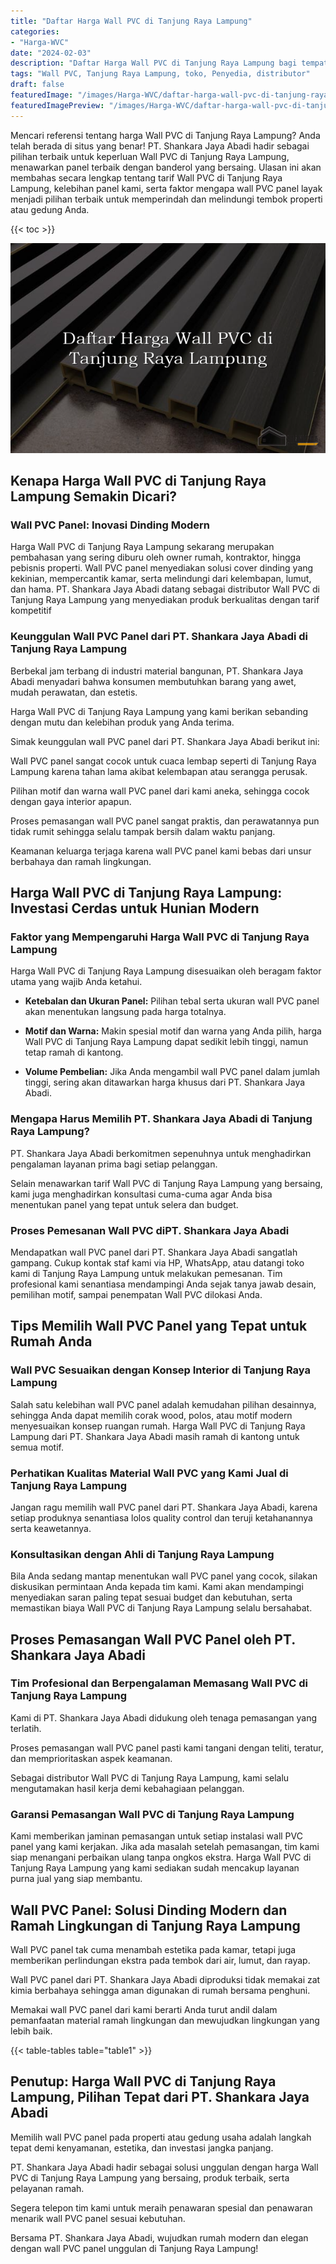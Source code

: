 ```yaml
---
title: "Daftar Harga Wall PVC di Tanjung Raya Lampung"
categories:
- "Harga-WVC"
date: "2024-02-03"
description: "Daftar Harga Wall PVC di Tanjung Raya Lampung bagi tempat tinggal, kantor, dan gerai. Panel unggulan, variasi motif, pilihan warna menarik, beserta layanan pemasangan dikerjakan oleh tim ahli dan kepastian resmi!|Servis distribusi Wall PVC di Tanjung Raya Lampung bagi kebutuhan tempat tinggal, kantor, maupun gerai, beserta produk unggulan dan penempatan oleh teknisi profesional serta kepastian resmi.|Alternatif Wall PVC di Tanjung Raya Lampung yang terpercaya untuk hunian, perkantoran, serta ritel, bersama material unggulan dan instalasi dikerjakan oleh tim ahli dan kepastian resmi.|Penjualan Wall PVC di Tanjung Raya Lampung bagi tempat tinggal, perkantoran, dan ritel, dengan produk berkualitas dan penempatan dikerjakan oleh teknisi profesional, lengkap beserta kepastian resmi.}"
tags: "Wall PVC, Tanjung Raya Lampung, toko, Penyedia, distributor"
draft: false
featuredImage: "/images/Harga-WVC/daftar-harga-wall-pvc-di-tanjung-raya-lampung.png"
featuredImagePreview: "/images/Harga-WVC/daftar-harga-wall-pvc-di-tanjung-raya-lampung.png"
---
```


Mencari referensi tentang harga Wall PVC di Tanjung Raya Lampung? Anda telah berada di situs yang benar! PT. Shankara Jaya Abadi hadir sebagai pilihan terbaik untuk keperluan Wall PVC di Tanjung Raya Lampung, menawarkan panel terbaik dengan banderol yang bersaing. Ulasan ini akan membahas secara lengkap tentang tarif Wall PVC di Tanjung Raya Lampung, kelebihan panel kami, serta faktor mengapa wall PVC panel layak menjadi pilihan terbaik untuk memperindah dan melindungi tembok properti atau gedung Anda.

{{< toc >}}

![Daftar Harga Wall PVC di Tanjung Raya Lampung](/images/Harga-WVC/Daftar-Harga-Wall-PVC-di-Tanjung-Raya-Lampung.png)

## Kenapa Harga Wall PVC di Tanjung Raya Lampung Semakin Dicari?

### Wall PVC Panel: Inovasi Dinding Modern

Harga Wall PVC di Tanjung Raya Lampung sekarang merupakan pembahasan yang sering diburu oleh owner rumah, kontraktor, hingga pebisnis properti. Wall PVC panel menyediakan solusi cover dinding yang kekinian, mempercantik kamar, serta melindungi dari kelembapan, lumut, dan hama. PT. Shankara Jaya Abadi datang sebagai distributor Wall PVC di Tanjung Raya Lampung yang menyediakan produk berkualitas dengan tarif kompetitif

### Keunggulan Wall PVC Panel dari PT. Shankara Jaya Abadi di Tanjung Raya Lampung

Berbekal jam terbang di industri material bangunan, PT. Shankara Jaya Abadi menyadari bahwa konsumen membutuhkan barang yang awet, mudah perawatan, dan estetis.

Harga Wall PVC di Tanjung Raya Lampung yang kami berikan sebanding dengan mutu dan kelebihan produk yang Anda terima.

Simak keunggulan wall PVC panel dari PT. Shankara Jaya Abadi berikut ini:

Wall PVC panel sangat cocok untuk cuaca lembap seperti di Tanjung Raya Lampung karena tahan lama akibat kelembapan atau serangga perusak.

Pilihan motif dan warna wall PVC panel dari kami aneka, sehingga cocok dengan gaya interior apapun.

Proses pemasangan wall PVC panel sangat praktis, dan perawatannya pun tidak rumit sehingga selalu tampak bersih dalam waktu panjang.

Keamanan keluarga terjaga karena wall PVC panel kami bebas dari unsur berbahaya dan ramah lingkungan.

## Harga Wall PVC di Tanjung Raya Lampung: Investasi Cerdas untuk Hunian Modern

### Faktor yang Mempengaruhi Harga Wall PVC di Tanjung Raya Lampung

Harga Wall PVC di Tanjung Raya Lampung disesuaikan oleh beragam faktor utama yang wajib Anda ketahui.

- **Ketebalan dan Ukuran Panel:** Pilihan tebal serta ukuran wall PVC panel akan menentukan langsung pada harga totalnya.

- **Motif dan Warna:** Makin spesial motif dan warna yang Anda pilih, harga Wall PVC di Tanjung Raya Lampung dapat sedikit lebih tinggi, namun tetap ramah di kantong.

- **Volume Pembelian:** Jika Anda mengambil wall PVC panel dalam jumlah tinggi, sering akan ditawarkan harga khusus dari PT. Shankara Jaya Abadi.

### Mengapa Harus Memilih PT. Shankara Jaya Abadi di Tanjung Raya Lampung?

PT. Shankara Jaya Abadi berkomitmen sepenuhnya untuk menghadirkan pengalaman layanan prima bagi setiap pelanggan.

Selain menawarkan tarif Wall PVC di Tanjung Raya Lampung yang bersaing, kami juga menghadirkan konsultasi cuma-cuma agar Anda bisa menentukan panel yang tepat untuk selera dan budget.

### Proses Pemesanan Wall PVC diPT. Shankara Jaya Abadi

Mendapatkan wall PVC panel dari PT. Shankara Jaya Abadi sangatlah gampang. Cukup kontak staf kami via HP, WhatsApp, atau datangi toko kami di Tanjung Raya Lampung untuk melakukan pemesanan. Tim profesional kami senantiasa mendampingi Anda sejak tanya jawab desain, pemilihan motif, sampai penempatan Wall PVC dilokasi Anda.

## Tips Memilih Wall PVC Panel yang Tepat untuk Rumah Anda

### Wall PVC Sesuaikan dengan Konsep Interior di Tanjung Raya Lampung

Salah satu kelebihan wall PVC panel adalah kemudahan pilihan desainnya, sehingga Anda dapat memilih corak wood, polos, atau motif modern menyesuaikan konsep ruangan rumah. Harga Wall PVC di Tanjung Raya Lampung dari PT. Shankara Jaya Abadi masih ramah di kantong untuk semua motif.

### Perhatikan Kualitas Material Wall PVC yang Kami Jual di Tanjung Raya Lampung

Jangan ragu memilih wall PVC panel dari PT. Shankara Jaya Abadi, karena setiap produknya senantiasa lolos quality control dan teruji ketahanannya serta keawetannya.

### Konsultasikan dengan Ahli di Tanjung Raya Lampung

Bila Anda sedang mantap menentukan wall PVC panel yang cocok, silakan diskusikan permintaan Anda kepada tim kami. Kami akan mendampingi menyediakan saran paling tepat sesuai budget dan kebutuhan, serta memastikan biaya Wall PVC di Tanjung Raya Lampung selalu bersahabat.

## Proses Pemasangan Wall PVC Panel oleh PT. Shankara Jaya Abadi

### Tim Profesional dan Berpengalaman Memasang Wall PVC di Tanjung Raya Lampung

Kami di PT. Shankara Jaya Abadi didukung oleh tenaga pemasangan yang terlatih.

Proses pemasangan wall PVC panel pasti kami tangani dengan teliti, teratur, dan memprioritaskan aspek keamanan.

Sebagai distributor Wall PVC di Tanjung Raya Lampung, kami selalu mengutamakan hasil kerja demi kebahagiaan pelanggan.

### Garansi Pemasangan Wall PVC di Tanjung Raya Lampung

Kami memberikan jaminan pemasangan untuk setiap instalasi wall PVC panel yang kami kerjakan. Jika ada masalah setelah pemasangan, tim kami siap menangani perbaikan ulang tanpa ongkos ekstra. Harga Wall PVC di Tanjung Raya Lampung yang kami sediakan sudah mencakup layanan purna jual yang siap membantu.

## Wall PVC Panel: Solusi Dinding Modern dan Ramah Lingkungan di Tanjung Raya Lampung

Wall PVC panel tak cuma menambah estetika pada kamar, tetapi juga memberikan perlindungan ekstra pada tembok dari air, lumut, dan rayap.

Wall PVC panel dari PT. Shankara Jaya Abadi diproduksi tidak memakai zat kimia berbahaya sehingga aman digunakan di rumah bersama penghuni.

Memakai wall PVC panel dari kami berarti Anda turut andil dalam pemanfaatan material ramah lingkungan dan mewujudkan lingkungan yang lebih baik.

{{< table-tables table="table1" >}}

## Penutup: Harga Wall PVC di Tanjung Raya Lampung, Pilihan Tepat dari PT. Shankara Jaya Abadi

Memilih wall PVC panel pada properti atau gedung usaha adalah langkah tepat demi kenyamanan, estetika, dan investasi jangka panjang.

PT. Shankara Jaya Abadi hadir sebagai solusi unggulan dengan harga Wall PVC di Tanjung Raya Lampung yang bersaing, produk terbaik, serta pelayanan ramah.

Segera telepon tim kami untuk meraih penawaran spesial dan penawaran menarik wall PVC panel sesuai kebutuhan.

Bersama PT. Shankara Jaya Abadi, wujudkan rumah modern dan elegan dengan wall PVC panel unggulan di Tanjung Raya Lampung!
